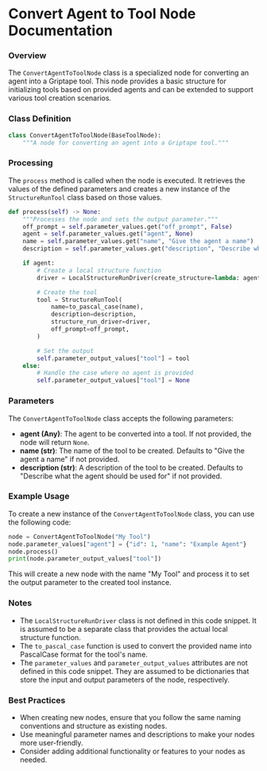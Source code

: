 # **Convert Agent to Tool Node Documentation**

### Overview

The `ConvertAgentToToolNode` class is a specialized node for converting an agent into a Griptape tool. This node provides a basic structure for initializing tools based on provided agents and can be extended to support various tool creation scenarios.

### Class Definition

```python
class ConvertAgentToToolNode(BaseToolNode):
    """A node for converting an agent into a Griptape tool."""
```

### Processing

The `process` method is called when the node is executed. It retrieves the values of the defined parameters and creates a new instance of the `StructureRunTool` class based on those values.

```python
def process(self) -> None:
    """Processes the node and sets the output parameter."""
    off_prompt = self.parameter_values.get("off_prompt", False)
    agent = self.parameter_values.get("agent", None)
    name = self.parameter_values.get("name", "Give the agent a name")
    description = self.parameter_values.get("description", "Describe what the agent should be used for")

    if agent:
        # Create a local structure function
        driver = LocalStructureRunDriver(create_structure=lambda: agent)

        # Create the tool
        tool = StructureRunTool(
            name=to_pascal_case(name),
            description=description,
            structure_run_driver=driver,
            off_prompt=off_prompt,
        )

        # Set the output
        self.parameter_output_values["tool"] = tool
    else:
        # Handle the case where no agent is provided
        self.parameter_output_values["tool"] = None
```

### Parameters

The `ConvertAgentToToolNode` class accepts the following parameters:

- **agent (Any)**: The agent to be converted into a tool. If not provided, the node will return `None`.
- **name (str)**: The name of the tool to be created. Defaults to "Give the agent a name" if not provided.
- **description (str)**: A description of the tool to be created. Defaults to "Describe what the agent should be used for" if not provided.

### Example Usage

To create a new instance of the `ConvertAgentToToolNode` class, you can use the following code:

```python
node = ConvertAgentToToolNode("My Tool")
node.parameter_values["agent"] = {"id": 1, "name": "Example Agent"}
node.process()
print(node.parameter_output_values["tool"])
```

This will create a new node with the name "My Tool" and process it to set the output parameter to the created tool instance.

### Notes

- The `LocalStructureRunDriver` class is not defined in this code snippet. It is assumed to be a separate class that provides the actual local structure function.
- The `to_pascal_case` function is used to convert the provided name into PascalCase format for the tool's name.
- The `parameter_values` and `parameter_output_values` attributes are not defined in this code snippet. They are assumed to be dictionaries that store the input and output parameters of the node, respectively.

### Best Practices

- When creating new nodes, ensure that you follow the same naming conventions and structure as existing nodes.
- Use meaningful parameter names and descriptions to make your nodes more user-friendly.
- Consider adding additional functionality or features to your nodes as needed.
